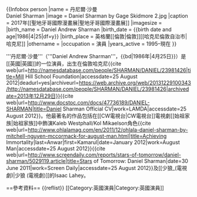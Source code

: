{{Infobox person
|name           = 丹尼爾·沙曼<br>Daniel Sharman
|image          = Daniel Sharman by Gage Skidmore 2.jpg
|caption        = 2017年[[聖地牙哥國際漫畫展|聖地牙哥國際漫畫展]]
|imagesize      = 
|birth_name     = Daniel Andrew Sharman
|birth_date     = {{birth date and age|1986|4|25|df=y}}
|birth_place    = 英格蘭[[倫敦|倫敦]][[哈克尼倫敦自治市|哈克尼]]
|othername      =
|occupation     = 演員
|years_active   = 1995–現在
}}

'''丹尼爾·沙曼'''（'''Daniel Andrew Sharman'''，{{bd|1986年|4月25日}}）是[[英國|英國]]的一位演員，出生在倫敦哈克尼<ref>{{cite web|url=http://namesdatabase.com/people/SHARMAN/DANIEL/23981426|title=Mill Hill School Foundation|accessdate=25 August 2012|deadurl=yes|archiveurl=https://web.archive.org/web/20131229100343/http://namesdatabase.com/people/SHARMAN/DANIEL/23981426|archivedate=2013年12月29日}}</ref><ref name="docstoc1">{{cite web|url=http://www.docstoc.com/docs/47736189/DANIEL-SHARMAN|title=Daniel Sharman Official CV|work=LAMDA|accessdate=25 August 2012}}</ref>。他最著名的作品包括在[[CW電視台|CW電視台]]電視劇[[始祖家族|始祖家族]]中飾演Kaleb Westphall/Kol Mikaelson角色<ref name="docstoc1"/><ref>{{cite web|url=http://www.ohlalamag.com/en/2011/12/ohlala-daniel-sharman-by-mitchell-nguyen-mccormack-for-august-man.html|title=Achieving Immortality|last=Anwar|first=Kamarul|date=January 2012|work=August Man|accessdate=25 August 2012}}</ref><ref>{{cite web|url=http://www.screendaily.com/reports/stars-of-tomorrow/daniel-sharman/5029119.article|title=Stars of Tomorrow: Daniel Sharman|date=30 June 2011|work=Screen Daily|accessdate=25 August 2012}}</ref>及[[少狼_(電視劇)|少狼 (電視劇)]]的Isaac Lahey。

==參考資料==
{{reflist}}
[[Category:英國演員|Category:英國演員]]